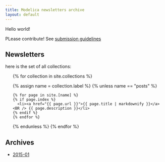 ```yaml
---
title: Modelica newsletters archive
layout: default
---
```


Hello world!

PLease contribute! See [submission guidelines](sg.html)


## Newsletters
here is the set of all collections:

  
  <section>
    <ul> 
{% for collection in site.collections %}

  {% assign name = collection.label %}
  {% unless name == "posts" %}
      
    {% for page in site.[name] %}
    {% if page.index %}
      <li><a href="{{ page.url }}">{{ page.title | markdownify }}</a> <BR /> {{ page.description }}</li>
    {% endif %}
    {% endfor %}
{% endunless %}
{% endfor %}    
    </ul>
  </section>


## Archives

* [2015-01](archives/2015-01.html)

